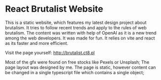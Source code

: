 # React Brutalist Website
This is a static website, which features my latest design project about brutalism. It tries to follow recent trends and apply to the rules of web brutalism. The content was written with help of OpenAI as it is a new trend among the web developers. It was made for fun. It relies on vite and react as its faster and more efficient. 

Visit the page yourself: http://brutalist.ct8.pl

Most of the gfx were found on free stocks like Pexels or Unsplash; The page layout was designed by me.
The page is static, however content can be changed in a single typescript file which contains a single object; 
